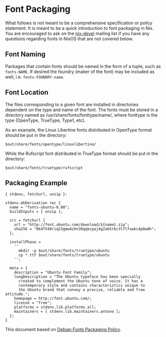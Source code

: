 # Font Packaging

What follows is not meant to be a comprehensive specification or
policy statement. It is meant to be a quick introduction to font
packaging in Nix. You are encouraged to ask on the [nix-devel][NIXML]
mailing list if you have any questions regarding fonts in NixOS that
are not covered below.

## Font Naming

Packages that contain fonts should be named in the form of a tuple,
such as `fonts-NAME`. If desired the foundry (maker of the font) may
be included as well, i.e. `fonts-FOUNDRY-name`.

## Font Location

The files corresponding to a given font are installed in directories
dependent on the type and name of the font. The fonts must be stored
in a directory named as /usr/share/fonts/fonttype/name/, where
fonttype is the type (OpenType, TrueType, Type1, etc).

As an example, the Linux Libertine fonts distributed in OpenType
format should be put in the directory:

    $out/share/fonts/opentype/linuxlibertine/

While the Rufscript font distributed in TrueType format should be put
in the directory:

    $out/share/fonts/truetype/rufscript

## Packaging Example

    { stdenv, fetchurl, unzip }:

    stdenv.mkDerivation rec {
      name = "fonts-ubuntu-0.80";
      buildInputs = [ unzip ];
    
      src = fetchurl {
        url = "http://font.ubuntu.com/download/${name}.zip";
        sha256 = "0k4f548riq23gmw4zhn30qqkcpaj4g2ab5rbc3lflfxwkc4p0w8h";
      };
    
      installPhase =
        ''
          mkdir -p $out/share/fonts/truetype/ubuntu
          cp *.ttf $out/share/fonts/truetype/ubuntu
        '';
    
      meta = {
        description = "Ubuntu Font Family";
        longDescription = "The Ubuntu typeface has been specially
          created to complement the Ubuntu tone of voice. It has a
          contemporary style and contains characteristics unique to
          the Ubuntu brand that convey a precise, reliable and free attitude.";
        homepage = http://font.ubuntu.com/;
        license = "free";
        platforms = stdenv.lib.platforms.all;
        maintainers = [ stdenv.lib.maintainers.antono ];
      };
    }


This document based on [Debian Fonts Packaging Policy][DEBFNT].

[NIXML]: http://lists.science.uu.nl/mailman/listinfo/nix-dev
[DEBFNT]: http://wiki.debian.org/Fonts/PackagingPolicy
